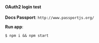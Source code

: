 #### OAuth2 login test

**Docs Passport**:
`http://www.passportjs.org/`

**Run app**:

```
$ npm i && npm start
```